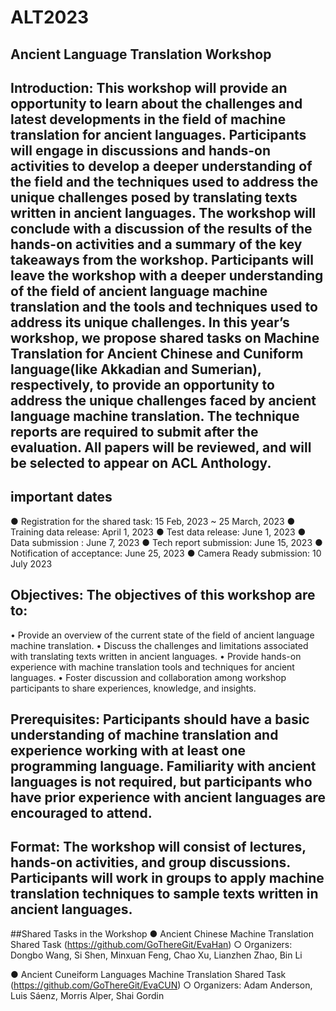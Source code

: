 # ALT2023
## Ancient Language Translation Workshop
## Introduction: This workshop will provide an opportunity to learn about the challenges and latest developments in the field of machine translation for ancient languages. Participants will engage in discussions and hands-on activities to develop a deeper understanding of the field and the techniques used to address the unique challenges posed by translating texts written in ancient languages. The workshop will conclude with a discussion of the results of the hands-on activities and a summary of the key takeaways from the workshop. Participants will leave the workshop with a deeper understanding of the field of ancient language machine translation and the tools and techniques used to address its unique challenges. In this year’s workshop, we propose shared tasks on Machine Translation for Ancient Chinese and Cuniform language(like Akkadian and Sumerian), respectively, to provide an opportunity to address the unique challenges faced by ancient language machine translation. The technique reports are required to submit after the evaluation. All papers will be reviewed, and will be selected to appear on ACL Anthology. 

## important dates
●	Registration for the shared task: 15 Feb, 2023 ~ 25 March, 2023
●	Training data release: April 1, 2023
●	Test data release: June 1, 2023
●	Data submission : June 7, 2023
●	Tech report submission: June 15, 2023
●	Notification of acceptance: June 25, 2023
●	Camera Ready submission:  10 July 2023

## Objectives: The objectives of this workshop are to:
•	Provide an overview of the current state of the field of ancient language machine translation.
•	Discuss the challenges and limitations associated with translating texts written in ancient languages.
•	Provide hands-on experience with machine translation tools and techniques for ancient languages.
•	Foster discussion and collaboration among workshop participants to share experiences, knowledge, and insights.
## Prerequisites: Participants should have a basic understanding of machine translation and experience working with at least one programming language. Familiarity with ancient languages is not required, but participants who have prior experience with ancient languages are encouraged to attend.
## Format: The workshop will consist of lectures, hands-on activities, and group discussions. Participants will work in groups to apply machine translation techniques to sample texts written in ancient languages.

##Shared Tasks in the Workshop
●	Ancient Chinese Machine Translation Shared Task (https://github.com/GoThereGit/EvaHan)
○	Organizers: Dongbo Wang, Si Shen, Minxuan Feng, Chao Xu, Lianzhen Zhao, Bin Li

●	Ancient Cuneiform Languages Machine Translation Shared Task (https://github.com/GoThereGit/EvaCUN) 
○	Organizers: Adam Anderson, Luis Sáenz, Morris Alper, Shai Gordin 


